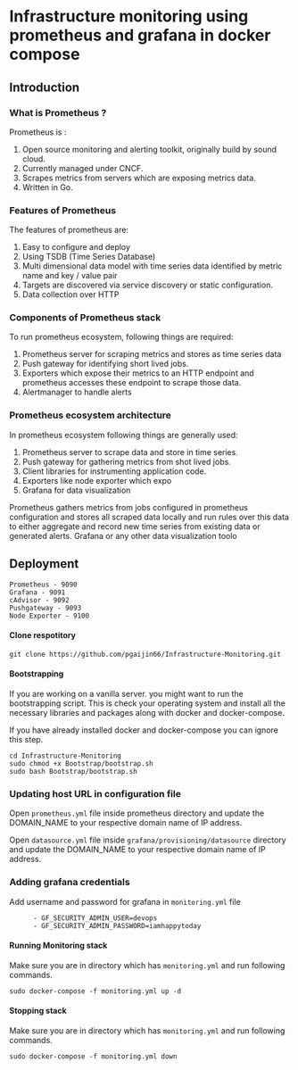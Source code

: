 # Infrastructure monitoring using prometheus and grafana in docker compose

## Introduction

### What is Prometheus ?

Prometheus is : <br>

1. Open source monitoring and alerting toolkit, originally build by sound cloud.
2. Currently managed under CNCF.
3. Scrapes metrics from servers which are exposing metrics data.
4. Written in Go.

### Features of Prometheus

The features of prometheus are:
1. Easy to configure and deploy
2. Using TSDB (Time Series Database)
3. Multi dimensional data model with time series data identified by metric name and key / value pair
4. Targets are discovered via service discovery or static configuration.
5. Data collection over HTTP

### Components of Prometheus stack

To run prometheus ecosystem, following things are required:
1. Prometheus server for scraping metrics and stores as time series data
2. Push gateway for identifying short lived jobs.
3. Exporters which expose their metrics to an HTTP endpoint and prometheus accesses these endpoint to scrape those data.
3. Alertmanager to handle alerts

### Prometheus ecosystem architecture

In prometheus ecosystem following things are generally used:
1. Prometheus server to scrape data and store in time series.
2. Push gateway for gathering metrics from shot lived jobs.
3. Client libraries for instrumenting application code.
4. Exporters like node exporter which expo
5. Grafana for data visualization

Prometheus gathers metrics from jobs configured in prometheus configuration and stores all scraped data locally and run rules over this data to either aggregate and record new time series from existing data or generated alerts. Grafana or any other data visualization toolo 

## Deployment
```
Prometheus - 9090
Grafana - 9091
cAdvisor - 9092
Pushgateway - 9093
Node Exporter - 9100
```


#### Clone respotitory

```
git clone https://github.com/pgaijin66/Infrastructure-Monitoring.git
```

#### Bootstrapping

If you are working on a vanilla server. you might want to run the bootstrapping script. This is check your operating system and install all the necessary libraries and packages along with docker and docker-compose.

If you have already installed docker and docker-compose you can ignore this step.
```
cd Infrastructure-Monitoring
sudo chmod +x Bootstrap/bootstrap.sh
sudo bash Bootstrap/bootstrap.sh
```

### Updating host URL in configuration file

Open <code>prometheus.yml</code> file inside prometheus directory and update the DOMAIN_NAME to your respective domain name of IP address.

Open <code>datasource.yml</code> file inside ```grafana/provisioning/datasource``` directory and update the DOMAIN_NAME to your respective domain name of IP address.

### Adding grafana credentials

Add username and password for grafana in <code>monitoring.yml</code> file
```
      - GF_SECURITY_ADMIN_USER=devops
      - GF_SECURITY_ADMIN_PASSWORD=iamhappytoday
```

#### Running Monitoring stack

Make sure you are in directory which has <code>monitoring.yml</code> and run following commands.
```
sudo docker-compose -f monitoring.yml up -d
```

#### Stopping stack

Make sure you are in directory which has <code>monitoring.yml</code> and run following commands.
```
sudo docker-compose -f monitoring.yml down
```